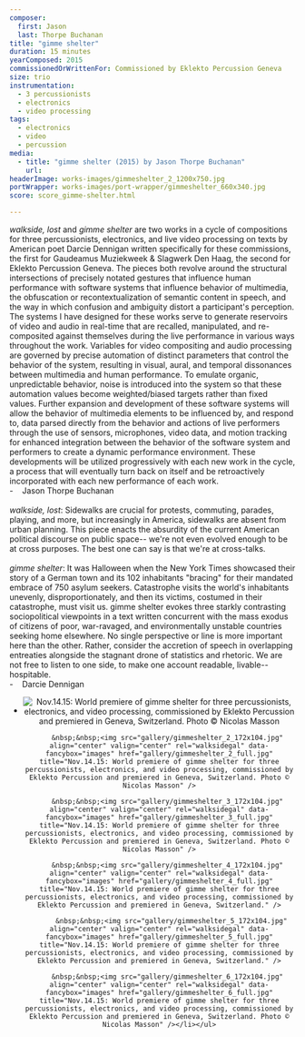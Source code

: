 ```yaml
---
composer:
  first: Jason
  last: Thorpe Buchanan
title: "gimme shelter"
duration: 15 minutes
yearComposed: 2015
commissionedOrWrittenFor: Commissioned by Eklekto Percussion Geneva
size: trio
instrumentation:
  - 3 percussionists
  - electronics
  - video processing
tags:
  - electronics
  - video
  - percussion
media:
  - title: "gimme shelter (2015) by Jason Thorpe Buchanan"
    url:
headerImage: works-images/gimmeshelter_2_1200x750.jpg
portWrapper: works-images/port-wrapper/gimmeshelter_660x340.jpg
score: score_gimme-shelter.html

---
```

<em>walkside, lost</em> and <em>gimme shelter</em>  are two works in a cycle of compositions for three percussionists, electronics, and live video processing on texts by American poet Darcie Dennigan written specifically for these commissions, the first for Gaudeamus Muziekweek & Slagwerk Den Haag, the second for Eklekto Percussion Geneva. The pieces both revolve around the structural intersections of precisely notated gestures that influence human performance with software systems that influence behavior of multimedia, the obfuscation or recontextualization of semantic content in speech, and the way in which confusion and ambiguity distort a participant&#39;s perception. The systems I have designed for these works serve to generate reservoirs of video and audio in real-time that are recalled, manipulated, and re-composited against themselves during the live performance in various ways throughout the work. Variables for video compositing and audio processing are governed by precise automation of distinct parameters that control the behavior of the system, resulting in visual, aural, and temporal dissonances between multimedia and human performance. To emulate organic, unpredictable behavior, noise is introduced into the system so that these automation values become weighted/biased targets rather than fixed values. Further expansion and development of these software systems will allow the behavior of multimedia elements to be influenced by, and respond to, data parsed directly from the behavior and actions of live performers through the use of sensors, microphones, video data, and motion tracking for enhanced integration between the behavior of the software system and performers to create a dynamic performance environment. These developments will be utilized progressively with each new work in the cycle, a process that will eventually turn back on itself and be retroactively incorporated with each new performance of each work.
<br>-	&nbsp;&nbsp; Jason Thorpe Buchanan
<br><br>
<em>walkside, lost</em>: Sidewalks are crucial for protests, commuting, parades, playing, and more, but increasingly in America, sidewalks are absent from urban planning. This piece enacts the absurdity of the current American political discourse on public space-- we're not even evolved enough to be at cross purposes. The best one can say is that we're at cross-talks.
<br><br>
<em>gimme shelter</em>: It was Halloween when the New York Times showcased their story of a German town and its 102 inhabitants "bracing" for their mandated embrace of 750 asylum seekers. Catastrophe visits the world's inhabitants unevenly, disproportionately, and then its victims, costumed in their catastrophe, must visit us. gimme shelter evokes three starkly contrasting sociopolitical viewpoints in a text written concurrent with the mass exodus of citizens of poor, war-ravaged, and environmentally unstable countries seeking home elsewhere. No single perspective or line is more important here than the other. Rather, consider the accretion of speech in overlapping entreaties alongside the stagnant drone of statistics and rhetoric. We are not free to listen to one side, to make one account readable, livable-- hospitable.
<br>-	&nbsp;&nbsp; Darcie Dennigan


<center>
<ul><li> <img src="gallery/gimmeshelter_1_172x104.jpg" align="center" valign="center" data-fancybox="images" href="gallery/gimmeshelter_1_full.jpg" rel="walksidegal" title="Nov.14.15: World premiere of gimme shelter for three percussionists, electronics, and video processing, commissioned by Eklekto Percussion and premiered in Geneva, Switzerland. Photo © Nicolas Masson" />

	    &nbsp;&nbsp;<img src="gallery/gimmeshelter_2_172x104.jpg" align="center" valign="center" rel="walksidegal" data-fancybox="images" href="gallery/gimmeshelter_2_full.jpg" title="Nov.14.15: World premiere of gimme shelter for three percussionists, electronics, and video processing, commissioned by Eklekto Percussion and premiered in Geneva, Switzerland. Photo © Nicolas Masson" />

	    &nbsp;&nbsp;<img src="gallery/gimmeshelter_3_172x104.jpg" align="center" valign="center" rel="walksidegal" data-fancybox="images" href="gallery/gimmeshelter_3_full.jpg" title="Nov.14.15: World premiere of gimme shelter for three percussionists, electronics, and video processing, commissioned by Eklekto Percussion and premiered in Geneva, Switzerland. Photo © Nicolas Masson" />

	    &nbsp;&nbsp;<img src="gallery/gimmeshelter_4_172x104.jpg"  align="center" valign="center" rel="walksidegal" data-fancybox="images" href="gallery/gimmeshelter_4_full.jpg" title="Nov.14.15: World premiere of gimme shelter for three percussionists, electronics, and video processing, commissioned by Eklekto Percussion and premiered in Geneva, Switzerland." />

	      &nbsp;&nbsp;<img src="gallery/gimmeshelter_5_172x104.jpg"  align="center" valign="center" rel="walksidegal" data-fancybox="images" href="gallery/gimmeshelter_5_full.jpg" title="Nov.14.15: World premiere of gimme shelter for three percussionists, electronics, and video processing, commissioned by Eklekto Percussion and premiered in Geneva, Switzerland." />

	    &nbsp;&nbsp;<img src="gallery/gimmeshelter_6_172x104.jpg"  align="center" valign="center" rel="walksidegal" data-fancybox="images" href="gallery/gimmeshelter_6_full.jpg" title="Nov.14.15: World premiere of gimme shelter for three percussionists, electronics, and video processing, commissioned by Eklekto Percussion and premiered in Geneva, Switzerland. Photo © Nicolas Masson" /></li></ul>

</center>

